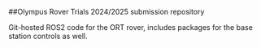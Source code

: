 ##Olympus Rover Trials 2024/2025 submission repository

Git-hosted ROS2 code for the ORT rover, includes packages for the base station controls as well. 


